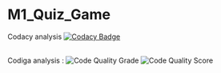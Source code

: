 # M1_Quiz_Game

Codacy analysis 
[![Codacy Badge](https://app.codacy.com/project/badge/Grade/7244000ceab247a29b12f1a61dc0fee6)](https://app.codacy.com/gh/ankita658/M1_Quiz_Game/dashboard?utm_source=github.com&amp;utm_medium=referral&amp;utm_content=&amp;ankita658/M1_Quiz_Game/dashboardutm_campaign=Badge_Grade)
<br>
<br>

Codiga analysis : ![Code Quality Grade](https://api.codiga.io/project/32440/status/svg) ![Code Quality Score](https://api.codiga.io/project/32440/score/svg)

